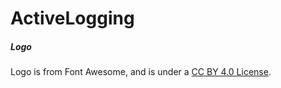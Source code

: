 # ActiveLogging

##### Logo

Logo is from Font Awesome, and is under a [CC BY 4.0 License](https://creativecommons.org/licenses/by/4.0/).
